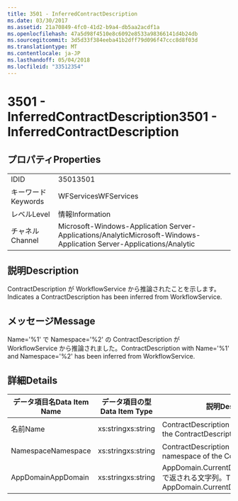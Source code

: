 ```yaml
---
title: 3501 - InferredContractDescription
ms.date: 03/30/2017
ms.assetid: 21a70849-4fc0-41d2-b9a4-db5aa2acdf1a
ms.openlocfilehash: 47a5d98f4510e8c6092e8533a98366141d4b24db
ms.sourcegitcommit: 3d5d33f384eeba41b2dff79d096f47ccc8d8f03d
ms.translationtype: MT
ms.contentlocale: ja-JP
ms.lasthandoff: 05/04/2018
ms.locfileid: "33512354"
---
```

# <a name="3501---inferredcontractdescription"></a><span data-ttu-id="08c8c-102">3501 - InferredContractDescription</span><span class="sxs-lookup"><span data-stu-id="08c8c-102">3501 - InferredContractDescription</span></span>
## <a name="properties"></a><span data-ttu-id="08c8c-103">プロパティ</span><span class="sxs-lookup"><span data-stu-id="08c8c-103">Properties</span></span>  
  
|||  
|-|-|  
|<span data-ttu-id="08c8c-104">ID</span><span class="sxs-lookup"><span data-stu-id="08c8c-104">ID</span></span>|<span data-ttu-id="08c8c-105">3501</span><span class="sxs-lookup"><span data-stu-id="08c8c-105">3501</span></span>|  
|<span data-ttu-id="08c8c-106">キーワード</span><span class="sxs-lookup"><span data-stu-id="08c8c-106">Keywords</span></span>|<span data-ttu-id="08c8c-107">WFServices</span><span class="sxs-lookup"><span data-stu-id="08c8c-107">WFServices</span></span>|  
|<span data-ttu-id="08c8c-108">レベル</span><span class="sxs-lookup"><span data-stu-id="08c8c-108">Level</span></span>|<span data-ttu-id="08c8c-109">情報</span><span class="sxs-lookup"><span data-stu-id="08c8c-109">Information</span></span>|  
|<span data-ttu-id="08c8c-110">チャネル</span><span class="sxs-lookup"><span data-stu-id="08c8c-110">Channel</span></span>|<span data-ttu-id="08c8c-111">Microsoft-Windows-Application Server-Applications/Analytic</span><span class="sxs-lookup"><span data-stu-id="08c8c-111">Microsoft-Windows-Application Server-Applications/Analytic</span></span>|  
  
## <a name="description"></a><span data-ttu-id="08c8c-112">説明</span><span class="sxs-lookup"><span data-stu-id="08c8c-112">Description</span></span>  
 <span data-ttu-id="08c8c-113">ContractDescription が WorkflowService から推論されたことを示します。</span><span class="sxs-lookup"><span data-stu-id="08c8c-113">Indicates a ContractDescription has been inferred from WorkflowService.</span></span>  
  
## <a name="message"></a><span data-ttu-id="08c8c-114">メッセージ</span><span class="sxs-lookup"><span data-stu-id="08c8c-114">Message</span></span>  
 <span data-ttu-id="08c8c-115">Name='%1' で Namespace='%2' の ContractDescription が WorkflowService から推論されました。</span><span class="sxs-lookup"><span data-stu-id="08c8c-115">ContractDescription with Name='%1' and Namespace='%2' has been inferred from WorkflowService.</span></span>  
  
## <a name="details"></a><span data-ttu-id="08c8c-116">詳細</span><span class="sxs-lookup"><span data-stu-id="08c8c-116">Details</span></span>  
  
|<span data-ttu-id="08c8c-117">データ項目名</span><span class="sxs-lookup"><span data-stu-id="08c8c-117">Data Item Name</span></span>|<span data-ttu-id="08c8c-118">データ項目の型</span><span class="sxs-lookup"><span data-stu-id="08c8c-118">Data Item Type</span></span>|<span data-ttu-id="08c8c-119">説明</span><span class="sxs-lookup"><span data-stu-id="08c8c-119">Description</span></span>|  
|--------------------|--------------------|-----------------|  
|<span data-ttu-id="08c8c-120">名前</span><span class="sxs-lookup"><span data-stu-id="08c8c-120">Name</span></span>|<span data-ttu-id="08c8c-121">xs:string</span><span class="sxs-lookup"><span data-stu-id="08c8c-121">xs:string</span></span>|<span data-ttu-id="08c8c-122">ContractDescription の名前。</span><span class="sxs-lookup"><span data-stu-id="08c8c-122">The name of the ContractDescription.</span></span>|  
|<span data-ttu-id="08c8c-123">Namespace</span><span class="sxs-lookup"><span data-stu-id="08c8c-123">Namespace</span></span>|<span data-ttu-id="08c8c-124">xs:string</span><span class="sxs-lookup"><span data-stu-id="08c8c-124">xs:string</span></span>|<span data-ttu-id="08c8c-125">ContractDescription の名前空間。</span><span class="sxs-lookup"><span data-stu-id="08c8c-125">The namespace of the ContractDescription.</span></span>|  
|<span data-ttu-id="08c8c-126">AppDomain</span><span class="sxs-lookup"><span data-stu-id="08c8c-126">AppDomain</span></span>|<span data-ttu-id="08c8c-127">xs:string</span><span class="sxs-lookup"><span data-stu-id="08c8c-127">xs:string</span></span>|<span data-ttu-id="08c8c-128">AppDomain.CurrentDomain.FriendlyName で返される文字列。</span><span class="sxs-lookup"><span data-stu-id="08c8c-128">The string returned by AppDomain.CurrentDomain.FriendlyName.</span></span>|
